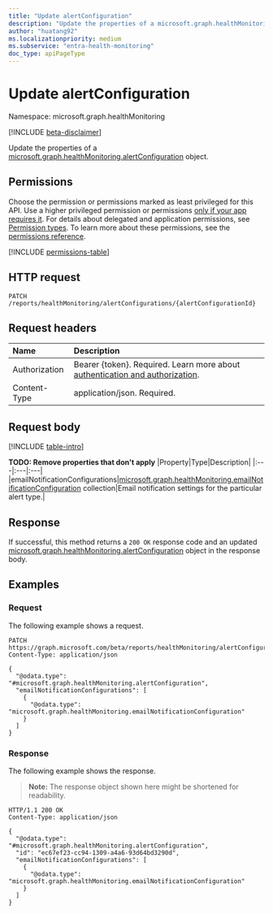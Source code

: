 ```yaml
---
title: "Update alertConfiguration"
description: "Update the properties of a microsoft.graph.healthMonitoring.alertConfiguration object."
author: "huatang92"
ms.localizationpriority: medium
ms.subservice: "entra-health-monitoring"
doc_type: apiPageType
---
```


# Update alertConfiguration

Namespace: microsoft.graph.healthMonitoring

[!INCLUDE [beta-disclaimer](../../includes/beta-disclaimer.md)]

Update the properties of a [microsoft.graph.healthMonitoring.alertConfiguration](../resources/healthmonitoring-alertconfiguration.md) object.

## Permissions

Choose the permission or permissions marked as least privileged for this API. Use a higher privileged permission or permissions [only if your app requires it](/graph/permissions-overview#best-practices-for-using-microsoft-graph-permissions). For details about delegated and application permissions, see [Permission types](/graph/permissions-overview#permission-types). To learn more about these permissions, see the [permissions reference](/graph/permissions-reference).

<!-- {
  "blockType": "permissions",
  "name": "healthmonitoring-alertconfiguration-update-permissions"
}
-->
[!INCLUDE [permissions-table](../includes/permissions/healthmonitoring-alertconfiguration-update-permissions.md)]

## HTTP request

<!-- {
  "blockType": "ignored"
}
-->
``` http
PATCH /reports/healthMonitoring/alertConfigurations/{alertConfigurationId}
```

## Request headers

|Name|Description|
|:---|:---|
|Authorization|Bearer {token}. Required. Learn more about [authentication and authorization](/graph/auth/auth-concepts).|
|Content-Type|application/json. Required.|

## Request body

[!INCLUDE [table-intro](../../includes/update-property-table-intro.md)]


**TODO: Remove properties that don't apply**
|Property|Type|Description|
|:---|:---|:---|
|emailNotificationConfigurations|[microsoft.graph.healthMonitoring.emailNotificationConfiguration](../resources/healthmonitoring-emailnotificationconfiguration.md) collection|Email notification settings for the particular alert type.|



## Response

If successful, this method returns a `200 OK` response code and an updated [microsoft.graph.healthMonitoring.alertConfiguration](../resources/healthmonitoring-alertconfiguration.md) object in the response body.

## Examples

### Request

The following example shows a request.
<!-- {
  "blockType": "request",
  "name": "update_alertconfiguration"
}
-->
``` http
PATCH https://graph.microsoft.com/beta/reports/healthMonitoring/alertConfigurations/{alertConfigurationId}
Content-Type: application/json

{
  "@odata.type": "#microsoft.graph.healthMonitoring.alertConfiguration",
  "emailNotificationConfigurations": [
    {
      "@odata.type": "microsoft.graph.healthMonitoring.emailNotificationConfiguration"
    }
  ]
}
```


### Response

The following example shows the response.
>**Note:** The response object shown here might be shortened for readability.
<!-- {
  "blockType": "response",
  "truncated": true
}
-->
``` http
HTTP/1.1 200 OK
Content-Type: application/json

{
  "@odata.type": "#microsoft.graph.healthMonitoring.alertConfiguration",
  "id": "ec67ef23-cc94-1309-a4a6-93d64bd3290d",
  "emailNotificationConfigurations": [
    {
      "@odata.type": "microsoft.graph.healthMonitoring.emailNotificationConfiguration"
    }
  ]
}
```

